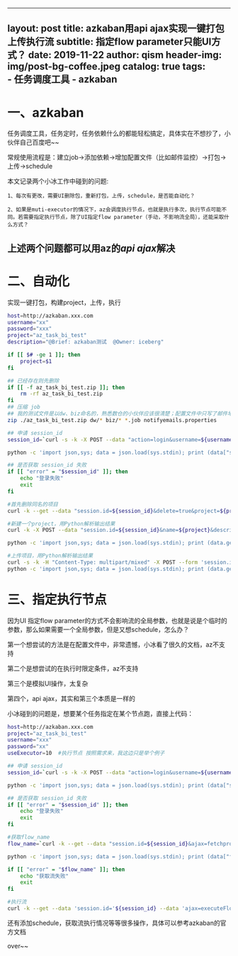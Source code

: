 ---
layout:     post
title:      azkaban用api ajax实现一键打包上传执行流
subtitle:   指定flow parameter只能UI方式？
date:       2019-11-22
author:     qism
header-img: img/post-bg-coffee.jpeg
catalog: true
tags:    
        - 任务调度工具
        - azkaban
-----------------------------------------------------------

# 一、azkaban

任务调度工具，任务定时，任务依赖什么的都能轻松搞定，具体实在不想抄了，小伙伴自己百度吧~~

常规使用流程是：建立job->添加依赖->增加配置文件（比如邮件监控）->打包->上传->schedule

本文记录两个小冰工作中碰到的问题:

	1、每次有更改，需要UI删除包，重新打包，上传，schedule，是否能自动化？

	2、如果是muti-executor的情况下，az会调度执行节点，也就是执行多次，执行节点可能不同。若需要指定执行节点，除了UI指定flow parameter（手动，不影响流全局），还能采取什么方式？

上述两个问题都可以用az的***api ajax***解决
-----------------------------------------------------------

# 二、自动化

实现一键打包，构建project，上传，执行

```sh
host=http://azkaban.xxx.com
username="xx"
password="xxx"
project="az_task_bi_test"
description="@Brief: azkaban测试  @Owner: iceberg"

if [[ $# -ge 1 ]]; then
	project=$1
fi

## 已经存在则先删除
if [[ -f az_task_bi_test.zip ]]; then
	rm -rf az_task_bi_test.zip
fi
## 压缩 job  
## 我的测试文件是以dw、biz命名的，熟悉数仓的小伙伴应该很清楚；配置文件中只写了邮件地址
zip ./az_task_bi_test.zip dw/* biz/* *.job notifyemails.properties

## 申请 session_id
session_id=`curl -s -k -X POST --data "action=login&username=${username}&password=${password}" ${host} | \

python -c 'import json,sys; data = json.load(sys.stdin); print (data["status"]=="success" and data["session.id"] or "error");'`

## 是否获取 session_id 失败
if [[ "error" = "$session_id" ]]; then
	echo "登录失败"
	exit
fi

#首先删除同名的项目
curl -k --get --data "session.id=${session_id}&delete=true&project=${project}" ${host}/manager

#新建一个project，用Python解析输出结果
curl -k -X POST --data "session.id=${session_id}&name=${project}&description=${description}" ${host}/manager?action=create | \

python -c 'import json,sys; data = json.load(sys.stdin); print (data.get("error") and "error: " + data["error"] or data.get("status"));'

#上传项目，用Python解析输出结果
curl -s -k -H "Content-Type: multipart/mixed" -X POST --form 'session.id='${session_id} --form 'ajax=upload' --form 'file=@az_task_bi_test.zip;type=application/zip' --form 'project='${project} ${host}/manager | \
python -c 'import json,sys; data = json.load(sys.stdin); print (data.get("error") and "error: " + data["error"] or data);'
```

# 三、指定执行节点

因为UI 指定flow parameter的方式不会影响流的全局参数，也就是说是个临时的参数，那么如果需要一个全局参数，但是又想schedule，怎么办？

第一个想尝试的方法是在配置文件中，非常遗憾，小冰看了很久的文档，az不支持

第二个是想尝试的在执行时限定条件，az不支持

第三个是模拟UI操作，太复杂

第四个，api ajax，其实和第三个本质是一样的

小冰碰到的问题是，想要某个任务指定在某个节点跑，直接上代码：


```sh
host=http://azkaban.xxx.com
project="az_task_bi_test"
username="xxx"
password="xx"
useExecutor=10  #执行节点 按照需求来，我这边只是举个例子

## 申请 session_id
session_id=`curl -s -k -X POST --data "action=login&username=${username}&password=${password}" ${host} | \

python -c 'import json,sys; data = json.load(sys.stdin); print (data["status"]=="success" and data["session.id"] or "error");'`

## 是否获取 session_id 失败
if [[ "error" = "$session_id" ]]; then
	echo "登录失败"
	exit
fi

#获取flow_name
flow_name=`curl -k --get --data "session.id=${session_id}&ajax=fetchprojectflows&project=${project}" ${host}/manager | \

python -c 'import json,sys; data = json.load(sys.stdin); print (data["flows"][0]["flowId"] or "error");'`

if [[ "error" = "$flow_name" ]]; then
	echo "获取流失败"
	exit
fi

#执行流
curl -k --get --data 'session.id='${session_id} --data 'ajax=executeFlow' --data 'flowOverride[useExecutor]='${useExecutor} --data 'project='${project} --data 'flow='${flow_name} ${host}/executor
```

还有添加schedule，获取流执行情况等等很多操作，具体可以参考azkaban的官方文档

over~~


